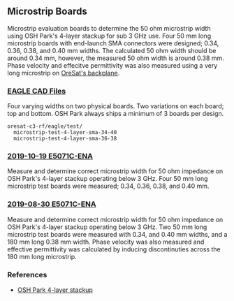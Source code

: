 ## Microstrip Boards

Microstrip evaluation boards to determine the 50 ohm microstrip width using OSH Park's 4-layer stackup for sub 3 GHz use.  Four 50 mm long microstrip boards with end-launch SMA connectors were designed; 0.34, 0.36, 0.38, and 0.40 mm widths.  The calculated 50 ohm width should be around 0.34 mm, however, the measured 50 ohm width is around 0.38 mm.  Phase velocity and effecitve permittivity was also measured using a very long microstrip on [OreSat's backplane](https://github.com/oresat/oresat-backplane).

### [EAGLE CAD Files](../../eagle/test/)
Four varying widths on two physical boards.  Two variations on each board; top and bottom.  OSH Park always ships a minimum of 3 boards per design.

    oresat-c3-rf/eagle/test/
      microstrip-test-4-layer-sma-34-40
      microstrip-test-4-layer-sma-36-38

### [2019-10-19 E5071C-ENA](2019-10-19-E5071C-ENA)
Measure and determine correct microstrip width for 50 ohm impedance on OSH Park's 4-layer stackup operating below 3 GHz.  Four 50 mm long microstrip test boards were measured; 0.34, 0.36, 0.38, and 0.40 mm.

### [2019-08-30 E5071C-ENA](2019-08-30-E5071C-ENA)
Measure and determine correct microstrip width for 50 ohm impedance on OSH Park's 4-layer stackup operating below 3 GHz.  Two 50 mm long microstrip test boards were measured with 0.34, and 0.40 mm widths, and a 180 mm long 0.38 mm width.  Phase velocity was also measured and effective permittivity was calculated by inducing discontinuties across the 180 mm long microstrip.

### References
- [OSH Park 4-layer stackup](https://docs.oshpark.com/services/four-layer/)

